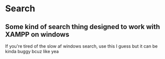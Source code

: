 # Search

## Some kind of search thing designed to work with XAMPP on windows

If you're tired of the slow af windows search, use this I guess but it can be kinda buggy bcuz like yea
